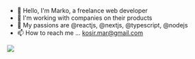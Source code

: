 - 👋 Hello, I'm Marko, a freelance web developer
- 👀 I'm working with companies on their products
- 🌱 My passions are @reactjs, @nextjs, @typescript, @nodejs
- 📫 How to reach me ... kosir.mar@gmail.com


[![](https://github-readme-stats.vercel.app/api?username=mkosir&show_icons=true&theme=transparent&count_private=true&include_all_commits=true)](https://github.com/mkosir/)
